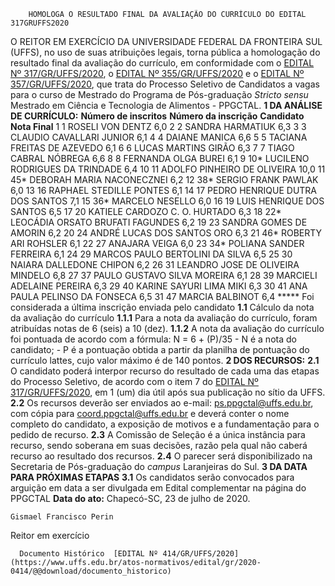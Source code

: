         HOMOLOGA O RESULTADO FINAL DA AVALIAÇÃO DO CURRÍCULO DO EDITAL 317GRUFFS2020  

 O REITOR EM EXERCÍCIO DA UNIVERSIDADE FEDERAL DA FRONTEIRA SUL (UFFS), no uso de suas atribuições legais, torna pública a homologação do resultado final da avaliação do currículo, em conformidade com o [EDITAL Nº 317/GR/UFFS/2020](https://www.uffs.edu.br/atos-normativos/edital/gr/2020-0317), o [EDITAL Nº 355/GR/UFFS/2020](https://www.uffs.edu.br/atos-normativos/edital/gr/2020-0355) e o [EDITAL Nº 357/GR/UFFS/2020](https://www.uffs.edu.br/atos-normativos/edital/gr/2020-0357), que trata do Processo Seletivo de Candidatos a vagas para o curso de Mestrado do Programa de Pós-graduação *Stricto sensu*  Mestrado em Ciência e Tecnologia de Alimentos - PPGCTAL.     **1 DA ANÁLISE DE CURRÍCULO:**       **Número de inscritos**      **Número da inscrição**      **Candidato**      **Nota Final**      1   1   ROSELI VON DENTZ   6,0     2   2   SANDRA HARMATIUK   6,3     3   3   CLAUDIO CAVALLARI JUNIOR   6,1     4   4   DAIANE MANICA   6,6     5   5   TACIANA FREITAS DE AZEVEDO   6,1     6   6   LUCAS MARTINS GIRÃO   6,3     7   7   TIAGO CABRAL NÓBREGA   6,6     8   8   FERNANDA OLGA BUREI   6,1     9   10*   LUCILENO RODRIGUES DA TRINDADE   6,4     10   11   ADOLFO PINHEIRO DE OLIVEIRA   10,0     11   45*   DEBORAH MARIA NACONECZNEI   6,2     12   38*   SERGIO FRANK PAWLAK   6,0     13   16   RAPHAEL STEDILLE PONTES   6,1     14   17   PEDRO HENRIQUE DUTRA DOS SANTOS   7,1     15   36*   MARCELO NESELLO   6,0     16   19   LUIS HENRIQUE DOS SANTOS   6,5     17   20   KATIELE CARDOZO C. O. HURTADO   6,3     18   22*   LEOCÁDIA ORSATO BRUFATI FAGUNDES   6,2     19   23   SANDRA GOMES DE AMORIN   6,2     20   24   ANDRÉ LUCAS DOS SANTOS ORO   6,3     21   46*   ROBERTY ARI ROHSLER   6,1     22   27   ANAJARA VEIGA   6,0     23   34*   POLIANA SANDER FERREIRA   6,1     24   29   MARCOS PAULO BERTOLINI DA SILVA   6,5     25   30   NAIARA DALLEDONE CHIPON   6,2     26   31   LEANDRO JOSE DE OLIVEIRA MINDELO   6,8     27   37   PAULO GUSTAVO SILVA MOREIRA   6,1     28   39   MARCIELI ADELAINE PEREIRA   6,3     29   40   KARINE SAYURI LIMA MIKI   6,3     30   41   ANA PAULA PELINSO DA FONSECA   6,5     31   47   MARCIA BALBINOT   6,4     *****  Foi considerada a última inscrição enviada pelo candidato  **1.1**  Cálculo da nota da avaliação do currículo  **1.1.1**  Para a nota da avaliação do currículo, foram atribuídas notas de 6 (seis) a 10 (dez).  **1.1.2**  A nota da avaliação do currículo foi pontuada de acordo com a fórmula: N = 6 + (P)/35 - N é a nota do candidato; - P é a pontuação obtida a partir da planilha de pontuação do currículo lattes, cujo valor máximo é de 140 pontos.     **2 DOS RECURSOS:**   **2.1**  O candidato poderá interpor recurso do resultado de cada uma das etapas do Processo Seletivo, de acordo com o item 7 do [EDITAL Nº 317/GR/UFFS/2020](https://www.uffs.edu.br/atos-normativos/edital/gr/2020-0317), em 1 (um) dia útil após sua publicação no sítio da UFFS.  **2.2**  Os recursos deverão ser enviados ao e-mail: ps.ppgctal@uffs.edu.br, com cópia para coord.ppgctal@uffs.edu.br e deverá conter o nome completo do candidato, a exposição de motivos e a fundamentação para o pedido de recurso.  **2.3**  A Comissão de Seleção é a única instância para recurso, sendo soberana em suas decisões, razão pela qual não caberá recurso ao resultado dos recursos.  **2.4**  O parecer será disponibilizado na Secretaria de Pós-graduação do *campus*  Laranjeiras do Sul.     **3 DA DATA PARA PRÓXIMAS ETAPAS**   **3.1**  Os candidatos serão convocados para arguição em data a ser divulgada em Edital complementar na página do PPGCTAL        **Data do ato:** Chapecó-SC, 23 de julho de 2020.   
 

    Gismael Francisco Perin   
 Reitor em exercício 

      Documento Histórico  [EDITAL Nº 414/GR/UFFS/2020](https://www.uffs.edu.br/atos-normativos/edital/gr/2020-0414/@@download/documento_historico)     
      